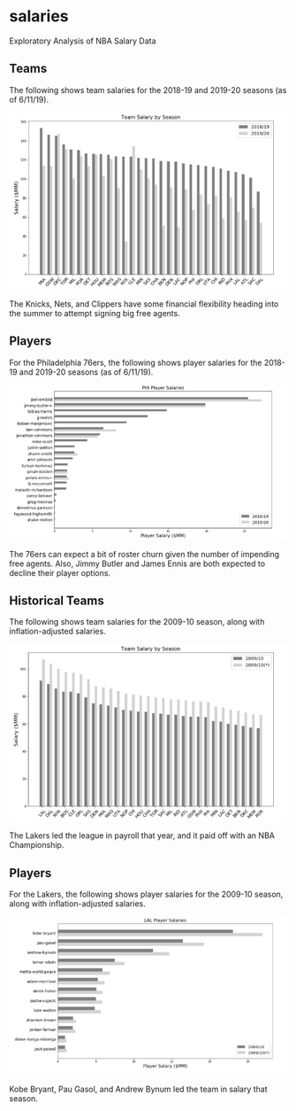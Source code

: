 # salaries
Exploratory Analysis of NBA Salary Data

## Teams

The following shows team salaries for the 2018-19 and 2019-20 seasons (as of 6/11/19).

![](images/team.png)

The Knicks, Nets, and Clippers have some financial flexibility heading into the summer to attempt signing big free agents.

## Players

For the Philadelphia 76ers, the following shows player salaries for the 2018-19 and 2019-20 seasons (as of 6/11/19).

![](images/player.png)

The 76ers can expect a bit of roster churn given the number of impending free agents. Also, Jimmy Butler and James Ennis are both expected to decline their player options.

## Historical Teams

The following shows team salaries for the 2009-10 season, along with inflation-adjusted salaries.

![](images/historical_team.png)

The Lakers led the league in payroll that year, and it paid off with an NBA Championship.

## Players

For the Lakers, the following shows player salaries for the 2009-10 season, along with inflation-adjusted salaries.

![](images/historical_player.png)

Kobe Bryant, Pau Gasol, and Andrew Bynum led the team in salary that season.
